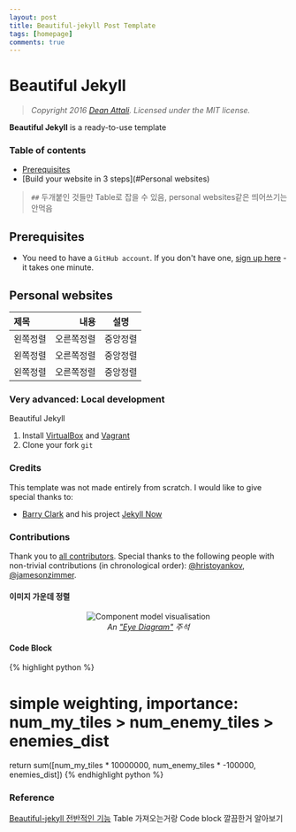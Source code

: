 ```yaml
---
layout: post
title: Beautiful-jekyll Post Template
tags: [homepage]
comments: true
---
```


# Beautiful Jekyll
> *Copyright 2016 [Dean Attali](http://deanattali.com). Licensed under the MIT license.*

**Beautiful Jekyll** is a ready-to-use template

### Table of contents
- [Prerequisites](#prerequisites)
- [Build your website in 3 steps](#Personal websites)
> `##` 두개붙인 것들만 Table로 잡을 수 있음, personal websites같은 띄어쓰기는 안먹음

## Prerequisites
- You need to have a `GitHub account`. If you don't have one, [sign up here](https://github.com/join) - it takes one minute. 

## Personal websites 
 
|제목|내용|설명|
|:---|---:|:---:|
|왼쪽정렬|오른쪽정렬|중앙정렬|
|왼쪽정렬|오른쪽정렬|중앙정렬|
|왼쪽정렬|오른쪽정렬|중앙정렬|

### Very advanced: Local development
Beautiful Jekyll 

1. Install [VirtualBox](http://virtualbox.org) and [Vagrant](https://www.vagrantup.com)
2. Clone your fork `git`

### Credits
This template was not made entirely from scratch. I would like to give special thanks to:
- [Barry Clark](https://github.com/barryclark) and his project [Jekyll Now](https://github.com/barryclark/jekyll-now)

### Contributions
Thank you to [all contributors](https://github.com/daattali/beautiful-jekyll/graphs/contributors). Special thanks to the following people with non-trivial contributions (in chronological order): [@hristoyankov](https://github.com/hristoyankov), [@jamesonzimmer](https://github.com/jamesonzimmer).

#### 이미지 가운데 정렬
<center>
<img src="/assets/img/avatar-icon.png" alt="Component model visualisation">
<br>
<em>An <a href="https://github.com/ouzor/eyediagram">"Eye Diagram"</a> 주석 </em>
</center>

#### Code Block
{% highlight python %}
# simple weighting, importance: num_my_tiles > num_enemy_tiles > enemies_dist
return sum([num_my_tiles * 10000000, num_enemy_tiles * -100000, enemies_dist])
{% endhighlight python %}



### Reference
[Beautiful-jekyll 전반적인 기능](https://dymaxionkim.github.io/beautiful-jekyll/2017-01-10-make-blog/)
Table 가져오는거랑 Code block 깔끔한거 알아보기
